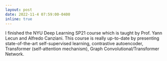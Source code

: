 ```yaml
---
layout: post
date: 2022-11-4 07:59:00-0400
inline: true
---
```


I finished the NYU Deep Learning SP21 course which is taught by Prof. Yann Lecun and Alfredo  Canziani.
This course is really up-to-date by presenting state-of-the-art self-supervised learning, contrastive autoencoder, Transformer (self-attention
mechanism), Graph Convolutional/Transformer Network.
